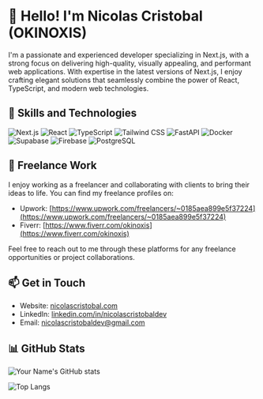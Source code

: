 # 👋 Hello! I'm Nicolas Cristobal (OKINOXIS)

I'm a passionate and experienced developer specializing in Next.js, with a strong focus on delivering high-quality, visually appealing, and performant web applications. With expertise in the latest versions of Next.js, I enjoy crafting elegant solutions that seamlessly combine the power of React, TypeScript, and modern web technologies.

## 🚀 Skills and Technologies

![Next.js](https://img.shields.io/badge/Next.js-000000?style=for-the-badge&logo=nextdotjs&logoColor=white)
![React](https://img.shields.io/badge/React-61DAFB?style=for-the-badge&logo=react&logoColor=black)
![TypeScript](https://img.shields.io/badge/TypeScript-3178C6?style=for-the-badge&logo=typescript&logoColor=white)
![Tailwind CSS](https://img.shields.io/badge/Tailwind_CSS-38B2AC?style=for-the-badge&logo=tailwind-css&logoColor=white)
![FastAPI](https://img.shields.io/badge/FastAPI-009688?style=for-the-badge&logo=fastapi&logoColor=white)
![Docker](https://img.shields.io/badge/Docker-2496ED?style=for-the-badge&logo=docker&logoColor=white)
![Supabase](https://img.shields.io/badge/Supabase-181818?style=for-the-badge&logo=supabase&logoColor=white)
![Firebase](https://img.shields.io/badge/Firebase-FFCA28?style=for-the-badge&logo=firebase&logoColor=black)
![PostgreSQL](https://img.shields.io/badge/PostgreSQL-336791?style=for-the-badge&logo=postgresql&logoColor=white)

## 🌟 Freelance Work

I enjoy working as a freelancer and collaborating with clients to bring their ideas to life. You can find my freelance profiles on:

- Upwork: [https://www.upwork.com/freelancers/~0185aea899e5f37224](https://www.upwork.com/freelancers/~0185aea899e5f37224)
- Fiverr: [https://www.fiverr.com/okinoxis](https://www.fiverr.com/okinoxis)

Feel free to reach out to me through these platforms for any freelance opportunities or project collaborations.

## 📫 Get in Touch

- Website: [nicolascristobal.com](https://nicolascristobal.com)
- LinkedIn: [linkedin.com/in/nicolascristobaldev](https://www.linkedin.com/in/nicolascristobaldev)
- Email: nicolascristobaldev@gmail.com

## 📊 GitHub Stats

![Your Name's GitHub stats](https://get-stats.vercel.app/api?username=okinoxis&show_icons=true&theme=radical)

![Top Langs](https://get-stats.vercel.app/api/top-langs/?username=okinoxis&layout=compact&theme=radical)
